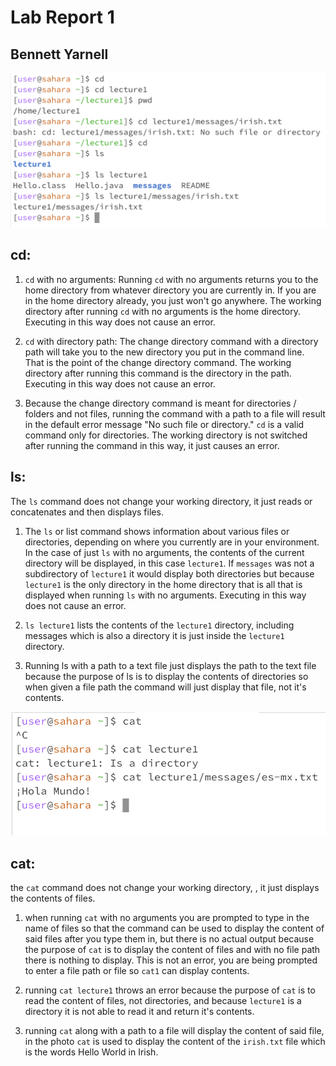 
# Lab Report 1
## Bennett Yarnell

![image](Ex12.png)

## cd:

1) ```cd``` with no arguments: Running ```cd``` with no arguments returns you to the home directory from whatever directory you are currently in. If you are in the home directory already, you just won't go anywhere. The working directory after running ```cd``` with no arguments is the home directory. Executing in this way does not cause an error. 

3) ```cd``` with directory path: The change directory command with a directory path will take you to the new directory you put in the command line. That is the point of the change directory command. The working directory after running this command is the directory in the path. Executing in this way does not cause an error. 
   
4) Because the change directory command is meant for directories / folders and not files, running the command with a path to a file will result in the default error message "No such file or directory." ```cd``` is a valid command only for directories. The working directory is not switched after running the command in this way, it just causes an error. 

## ls:

The ```ls``` command does not change your working directory, it just reads or concatenates and then displays files. 

1) The ```ls``` or list command shows information about various files or directories, depending on where you currently are in your environment. In the case of just ```ls``` with no arguments, the contents of the current directory will be displayed, in this case ```lecture1```. If ```messages``` was not a subdirectory of ```lecture1``` it would display both directories but because ```lecture1``` is the only directory in the home directory that is all that is displayed when running ```ls``` with no arguments. Executing in this way does not cause an error. 
   
2) ```ls lecture1``` lists the contents of the ```lecture1``` directory, including messages which is also a directory it is just inside the ```lecture1``` directory. 
   
3) Running ls with a path to a text file just displays the path to the text file because the purpose of ls is to display the contents of directories so when given a file path the command will just display that file, not it's contents. 

![Image](Ex3.png)

## cat:

the ```cat``` command does not change your working directory, , it just displays the contents of files. 

1) when running ```cat``` with no arguments you are prompted to type in the name of files so that the command can be used to display the content of said files after you type them in, but there is no actual output because the purpose of ```cat``` is to display the content of files and with no file path there is nothing to display. This is not an error, you are being prompted to enter a file path or file so ```cat1``` can display contents.
   
2) running ```cat lecture1``` throws an error because the purpose of ```cat``` is to read the content of files, not directories, and because ```lecture1``` is a directory it is not able to read it and return it's contents. 
   
3) running ```cat``` along with a path to a file will display the content of said file, in the photo ```cat``` is used to display the content of the ```irish.txt``` file which is the words Hello World in Irish. 


